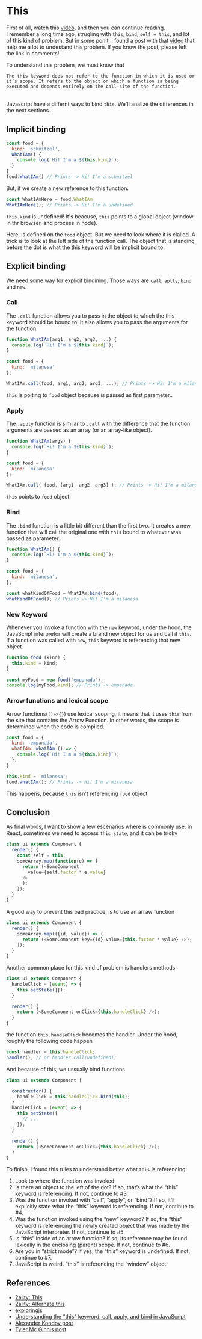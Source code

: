 # This

First of all, watch this [video](https://youtu.be/_NNYI8VbFyY), and then you can continue reading.\
I remember a long time ago, strugling with `this`, `bind`, `self = this`, and lot of this kind of problem. But in some ponit, I found a post with that [video](https://youtu.be/_NNYI8VbFyY) that help me a lot to undestand this problem. If you know the post, please left the link in comments!

To understand this problem, we must know that
```
The this keyword does not refer to the function in which it is used or it’s scope. It refers to the object on which a function is being executed and depends entirely on the call-site of the function.
```
\
Javascript have a differnt ways to bind `this`. We'll analize the differences in the next sections.

## Implicit binding

```javascript
const food = {
  kind: 'schnitzel',
  WhatIAm() {
    console.log(`Hi! I'm a ${this.kind}`);
  }
}
food.WhatIAm() // Prints -> Hi! I'm a schnitzel
```

But, if we create a new reference to this function.

```javascript
const WhatIAmHere = food.WhatIAm
WhatIAmHere(); // Prints -> Hi! I'm a undefined
```
`this.kind` is undefined! It's beacuse, `this` points to a global object (window in thr browser, and process in node).

Here, is defined on the `food` object. But we need to look where it is clalled.  A trick is to look at the left side of the function call. The object that is standing before the dot is what the this keyword will be implicit bound to.

## Explicit binding

We need some way for explicit bindining. Those ways are `call`, `aplly`,  `bind` and `new`.

### Call

The `.call` function allows you to pass in the object to which the this keyword should be bound to. It also allows you to pass the arguments for the function.

```javascript
function WhatIAm(arg1, arg2, arg3, ...) {
  console.log(`Hi! I'm a ${this.kind}`);
}

const food = {
  kind: 'milanesa'
};

WhatIAm.call(food, arg1, arg2, arg3, ...); // Prints -> Hi! I'm a milanesa
```
`this` is poiting to `food` object because is passed as first parameter..

### Apply

The `.apply` function is similar to `.call` with the difference that the function arguments are passed as an array (or an array-like object).

```javascript
function WhatIAm(args) {
  console.log(`Hi! I'm a ${this.kind}`);
}

const food = {
  kind: 'milanesa'
};

WhatIAm.call( food, [arg1, arg2, arg3] ); // Prints -> Hi! I'm a milanesa
```
`this` points to `food` object.

### Bind 

The `.bind` function is a little bit different than the first two. It creates a new function that will call the original one with `this` bound to whatever was passed as parameter.

```javascript
function WhatIAm() {
  console.log(`Hi! I'm a ${this.kind}`);
}

const food = {
  kind: 'milanesa',
};

const whatKindOfFood = WhatIAm.bind(food);
whatKindOfFood(); // Prints -> Hi! I'm a milanesa
```

### New Keyword

Whenever you invoke a function with the `new` keyword, under the hood, the JavaScript interpretor will create a brand new object for us and call it `this`. If a function was called with `new`, `this` keyword is referencing that new object.

```javascript
function food (kind) {
  this.kind = kind;
}

const myFood = new food('empanada');
console.log(myFood.kind); // Prints -> empanada
```

### Arrow functions and lexical scope

Arrow functions(`()=>{}`) use lexical scoping, it means that it uses `this` from the site that contains the Arrow Function. In other words, the scope is determined when the code is compiled.

```javascript
const food = {
  kind: 'empanada',
  whatIAm: whatIAm () => {
    console.log(`Hi! I'm a ${this.kind}`);
  },
}

this.kind = 'milanesa';
food.whatIAm(); // Prints -> Hi! I'm a milanesa
```
This happens, because `this` isn't referencing `food` object. 

## Conclusion

As final words, I want to show a few escenarios where is commonly use:
In React, sometimes we need to access `this.state`, and it can be tricky

```javascript
class ui extends Component {
  render() {
    const self = this;
    someArray.map(function(e) => {
      return (<SomeComonent 
        value={self.factor * e.value}
      />
      );
    });
  }
}
```
A good way to prevent this bad practice, is to use an arraw function
```javascript
class ui extends Component {
  render() {
    someArray.map(({id, value}) => (
      return (<SomeComonent key={id} value={this.factor * value} />);
    ));
  }
}
```
Another common place for this kind of problem is handlers methods

```javascript
class ui extends Component {
  handleClick = (event) => {
    this.setState({});
  }

  render() {
    return (<SomeComonent onClick={this.handleClick} />);
  }
}
```
the function `this.handleClick` becomes the handler. Under the hood, roughly the following code happen

```javascript
const handler = this.handleClick;
handler(); // or handler.call(undefined);
```
And because of this, we ussually bind functions

```javascript
class ui extends Component {

  constructor() {
    handleClick = this.handleClick.bind(this);
  }
  handleClick = (event) => {
    this.setState({
      // ...
    });
  }

  render() {
    return (<SomeComonent onClick={this.handleClick} />);
  }
}
```

To finish, I found this rules to understand better  what `this` is referencing: 

1. Look to where the function was invoked.
2. Is there an object to the left of the dot? If so, that’s what the “this” keyword is referencing. If not, continue to #3.
3. Was the function invoked with “call”, “apply”, or “bind”? If so, it’ll explicitly state what the “this” keyword is referencing. If not, continue to #4.
4. Was the function invoked using the “new” keyword? If so, the “this” keyword is referencing the newly created object that was made by the JavaScript interpreter. If not, continue to #5.
5. Is “this” inside of an arrow function? If so, its reference may be found lexically in the enclosing (parent) scope. If not, continue to #6.
6. Are you in “strict mode”? If yes, the “this” keyword is undefined. If not, continue to #7.
7. JavaScript is weird. “this” is referencing the “window” object.

## References
* [2ality: This](http://2ality.com/2014/05/this.html)
* [2ality: Alternate this](http://2ality.com/2017/12/alternate-this.html)
* [exploringjs](http://exploringjs.com/es6/ch_callables.html)
* [Understanding the "this" keyword, call, apply, and bind in JavaScript](https://tylermcginnis.com/this-keyword-call-apply-bind-javascript/)
* [Alexander Kondov post](https://hackernoon.com/understanding-javascript-the-this-keyword-4de325d77f68)
* [Tyler Mc Ginnis post](https://tylermcginnis.com/this-keyword-call-apply-bind-javascript/)